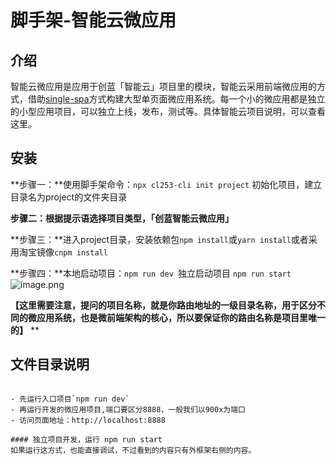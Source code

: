 # 脚手架-智能云微应用

## 介绍
智能云微应用是应用于创蓝「智能云」项目里的模块，智能云采用前端微应用的方式，借助[single-spa](https://single-spa.js.org/docs/)方式构建大型单页面微应用系统。每一个小的微应用都是独立的小型应用项目，可以独立上线，发布，测试等。具体智能云项目说明，可以查看这里。

## 安装
**步骤一：**使用脚手架命令：`npx cl253-cli init project`
初始化项目，建立目录名为project的文件夹目录

**步骤二：**根据提示语选择项目类型，**「**创蓝智能云微应用**」**

**步骤三：**进入project目录，安装依赖包`npm install`或`yarn install`或者采用淘宝镜像`cnpm install`

**步骤四：**本地启动项目：`npm run dev `独立启动项目 `npm run start`
![image.png](https://cdn.nlark.com/yuque/0/2020/png/741245/1578970941478-6bfa05a0-3a30-4643-8c43-439ab2057d2e.png#align=left&display=inline&height=166&name=image.png&originHeight=332&originWidth=790&size=71475&status=done&style=none&width=395)

**【这里需要注意，提问的项目名称，就是你路由地址的一级目录名称，用于区分不同的微应用系统，也是微前端架构的核心，所以要保证你的路由名称是项目里唯一的】**
**
## 文件目录说明

```

- 先运行入口项目`npm run dev`
- 再运行开发的微应用项目,端口要区分8888，一般我们以900x为端口
- 访问页面地址：http://localhost:8888

#### 独立项目开发，运行 npm run start
如果运行这方式，也能直接调试，不过看到的内容只有外框架右侧的内容。



